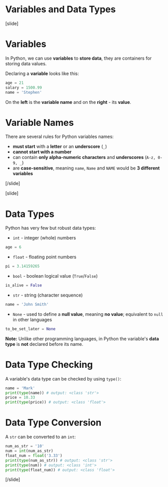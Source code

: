 # Variables and Data Types

[slide]
# Variables
In Python, we can use **variables** to **store data**, they are containers for storing data values.

Declaring a **variable** looks like this:
```python
age = 21
salary = 1500.99
name = 'Stephen'
```
On the **left** is the **variable name** and on the **right** - its **value**.

# Variable Names
There are several rules for Python variables names:
 - **must start** with a **letter** or an **underscore** (`_`)
 - **cannot start with a number**
 - can contain **only alpha-numeric characters** and **underscores** (`A-z, 0-9, _`)
 - are **case-sensitive**, meaning `name`, `Name` and `NAME` would be **3 different variables**

[/slide]

[slide]
# Data Types
Python has very few but robust data types:
 - `int` - integer (whole) numbers
 ```python
 age = 6
 ```
 - `float` - floating point numbers
 ```python
 pi = 3.14159265
 ```
 - `bool` - boolean logical value (`True`/`False`)
 ```python
 is_alive = False
 ```
 - `str` - string (character sequence)
 ```python
 name = 'John Smith'
 ```
 - `None` - used to define a **null value**, meaning **no value**; equivalent to `null` in other languages
 ```python
 to_be_set_later = None
 ```

**Note:** Unlike other programming languages, in Python the variable's **data type** is **not** declared before its name.

# Data Type Checking
A variable's data type can be checked by using `type()`:
```python live
name = 'Mark'
print(type(name)) # output: <class 'str'>
price = 10.33
print(type(price)) # output: <class 'float'>
```

# Data Type Conversion
A `str` can be converted to an `int`:
```python live
num_as_str = '10'
num = int(num_as_str)
float_num = float('3.33')
print(type(num_as_str)) # output: <class 'str'>
print(type(num)) # output: <class 'int'>
print(type(float_num)) # output: <class 'float'>
```

[/slide]